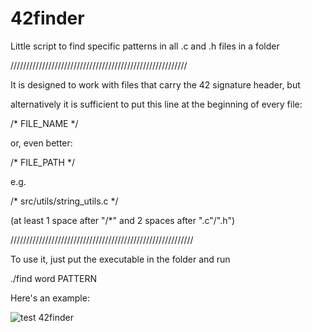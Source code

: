 # 42finder
Little script to find specific patterns in all .c and .h files in a folder

////////////////////////////////////////////////////////

It is designed to work with files that carry the 42 signature header, but

alternatively it is sufficient to put this line at the beginning of every file:

/*  FILE_NAME  */

or, even better:

/*  FILE_PATH  */

e.g. 

/*  src/utils/string_utils.c  */

(at least 1 space after "/*" and 2 spaces after ".c"/".h")

//////////////////////////////////////////////////////////

To use it, just put the executable in the folder and run

./find word PATTERN

Here's an example:

![test 42finder](https://user-images.githubusercontent.com/95633668/200097442-bf27237e-ab9c-4707-bfed-a432dd85251a.png)
